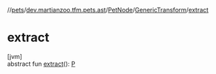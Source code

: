 //[pets](../../../../index.md)/[dev.martianzoo.tfm.pets.ast](../../index.md)/[PetNode](../index.md)/[GenericTransform](index.md)/[extract](extract.md)

# extract

[jvm]\
abstract fun [extract](extract.md)(): [P](index.md)
